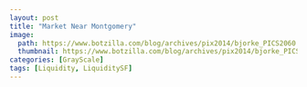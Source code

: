 ```yaml
---
layout: post
title: "Market Near Montgomery"
image:
  path: https://www.botzilla.com/blog/archives/pix2014/bjorke_PICS2060.jpg
  thumbnail: https://www.botzilla.com/blog/archives/pix2014/bjorke_PICS2060.jpg
categories: [GrayScale]
tags: [Liquidity, LiquiditySF]
---
```





